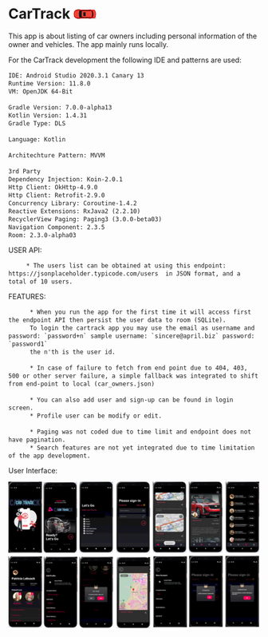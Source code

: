 # CarTrack   ![alt text](https://github.com/johnjake/car-trackers/blob/master/ic_car_top.png)

This app is about listing of car owners including personal information of the owner and vehicles. The app mainly runs locally. 

For the CarTrack development the following IDE and patterns are used: 


    IDE: Android Studio 2020.3.1 Canary 13 
    Runtime Version: 11.8.0 
    VM: OpenJDK 64-Bit

    Gradle Version: 7.0.0-alpha13
    Kotlin Version: 1.4.31
    Gradle Type: DLS

    Language: Kotlin

    Architechture Pattern: MVVM
    
    3rd Party
    Dependency Injection: Koin-2.0.1
    Http Client: OkHttp-4.9.0
    Http Client: Retrofit-2.9.0
    Concurrency Library: Coroutine-1.4.2
    Reactive Extensions: RxJava2 (2.2.10)
    RecyclerView Paging: Paging3 (3.0.0-beta03)
    Navigation Component: 2.3.5
    Room: 2.3.0-alpha03
    
    

USER API: 
         
         * The users list can be obtained at using this endpoint: https://jsonplaceholder.typicode.com/users  in JSON format, and a total of 10 users. 

FEATURES: 
          
          * When you run the app for the first time it will access first the endpoint API then persist the user data to room (SQLite). 
          To login the cartrack app you may use the email as username and password: `password+n` sample username: `sincere@april.biz` password: `password1` 
          the n'th is the user id.  
          
          * In case of failure to fetch from end point due to 404, 403, 500 or other server failure, a simple fallback was integrated to shift from end-point to local (car_owners.json)
          
          * You can also add user and sign-up can be found in login screen.
          * Profile user can be modify or edit.
          
          * Paging was not coded due to time limit and endpoint does not have pagination. 
          * Search features are not yet integrated due to time limitation of the app development.

          
   
   User Interface:
   
  ![alt text](https://github.com/johnjake/car-trackers/blob/screen-shot/car_track_screen.png)



